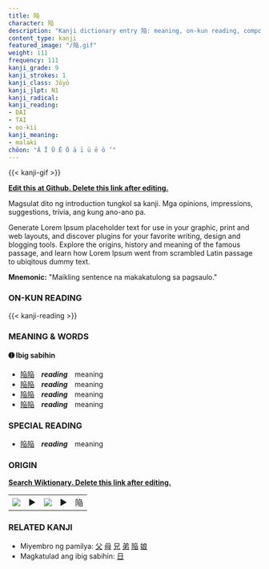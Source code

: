```yaml
---
title: 陥
character: 陥
description: "Kanji dictionary entry 陥: meaning, on-kun reading, compounds, origin, related kanji"
content_type: kanji
featured_image: "/陥.gif"
weight: 111
frequency: 111
kanji_grade: 9
kanji_strokes: 1
kanji_class: Jōyō
kanji_jlpt: N1
kanji_radical: 
kanji_reading: 
- DAI
- TAI
- oo-kii
kanji_meaning:
- malaki
chōon: "Ā Ī Ū Ē Ō ā ī ū ē ō ’"
---
```

[//]: # (Don't edit the line below. Kanji animated GIF code is automatically generated.)
{{< kanji-gif >}}

[//]: # (Edit below this line.)

**[Edit this at Github. Delete this link after editing.](https://github.com/tim0g/tim/tree/main/content/kanji/陥/index.md)**

Magsulat dito ng introduction tungkol sa kanji. Mga opinions, impressions, suggestions, trivia, ang kung ano-ano pa.

Generate Lorem Ipsum placeholder text for use in your graphic, print and web layouts, and discover plugins for your favorite writing, design and blogging tools. Explore the origins, history and meaning of the famous passage, and learn how Lorem Ipsum went from scrambled Latin passage to ubiqitous dummy text.
 
**Mnemonic:** "Maikling sentence na makakatulong sa pagsaulo."

### ON-KUN READING

[//]: # (Don't edit the line below. ON-KUN READING code is automatically generated.)
{{< kanji-reading >}}

### MEANING & WORDS

#### ➊ **Ibig sabihin**
  - [陥](../陥)[陥](../陥)　***reading***　meaning
  - [陥](../陥)[陥](../陥)　***reading***　meaning
  - [陥](../陥)[陥](../陥)　***reading***　meaning
  - [陥](../陥)[陥](../陥)　***reading***　meaning

### SPECIAL READING
  - [陥](../陥)[陥](../陥)　***reading***　meaning

### ORIGIN

**[Search Wiktionary. Delete this link after editing.](https://wiktionary.org/wiki/陥)**
<table class="kanji-table"><tr><td>
<img src="60px-陥-bronze.svg.png">
</td><td>▶</td><td>
<img src="60px-陥-oracle.svg.png">
</td><td>▶</td>
<td class="kanji-origin">陥</td>
</tr></table>

### RELATED KANJI
- Miyembro ng pamilya: [父](../父) [母](../母) [兄](../兄) [弟](../弟) [陥](../陥) [娘](../娘)
- Magkatulad ang ibig sabihin: [日](../日)
